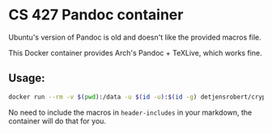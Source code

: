 # CS 427 Pandoc container

Ubuntu's version of Pandoc is old and doesn't like the provided macros file.

This Docker container provides Arch's Pandoc + TeXLive, which works fine.

## Usage:

```bash
docker run --rm -v $(pwd):/data -u $(id -u):$(id -g) detjensrobert/crypto-md2pdf file.md -o file.pdf
```

No need to include the macros in `header-includes` in your markdown, the container will do that for you.
